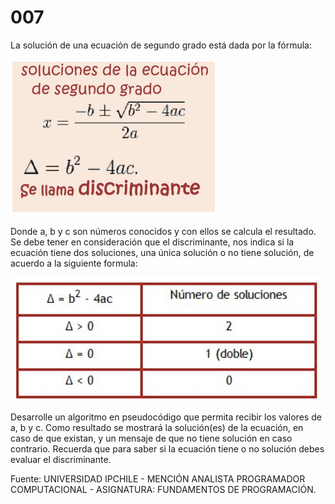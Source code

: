 # 007

La solución de una ecuación de segundo grado está dada por la fórmula:

![](./img/FDP_EFE.png)

Donde a, b y c son números conocidos y con ellos se calcula el resultado. Se debe tener en consideración que el discriminante, nos indica si la ecuación tiene dos soluciones, una única solución o no tiene solución, de acuerdo a la siguiente formula:

![](./img/IPCHILE.png)

Desarrolle un algoritmo en pseudocódigo que permita recibir los valores de a, b y c. Como resultado se mostrará la solución(es) de la ecuación, en caso de que existan, y un mensaje de que no tiene solución en caso contrario. Recuerda que para saber si la ecuación tiene o no solución debes evaluar el discriminante.

Fuente: UNIVERSIDAD IPCHILE - MENCIÓN ANALISTA PROGRAMADOR COMPUTACIONAL - ASIGNATURA: FUNDAMENTOS DE PROGRAMACIÓN.